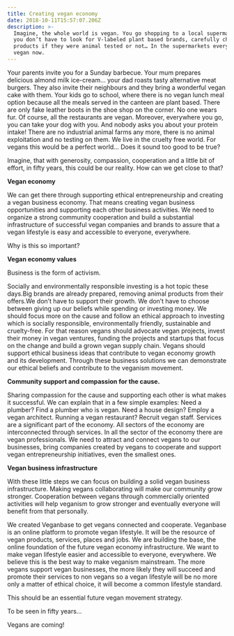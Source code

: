 ```yaml
---
title: Creating vegan economy
date: 2018-10-11T15:57:07.206Z
description: >-
  Imagine, the whole world is vegan. You go shopping to a local supermarket and
  you don’t have to look for V-labeled plant based brands, carefully checking
  products if they were animal tested or not… In the supermarkets everything is
  vegan now.
---
```

Your parents invite you for a Sunday barbecue. Your mum prepares delicious almond milk ice-cream… your dad roasts tasty alternative meat burgers. They also invite their neighbours and they bring a wonderful vegan cake with them. Your kids go to school, where there is no vegan lunch meal option because all the meals served in the canteen are plant based. There are only fake leather boots in the shoe shop on the corner. No one wears fur. Of course, all the restaurants are vegan. Moreover, everywhere you go, you can take your dog with you. And nobody asks you about your protein intake! There are no industrial animal farms any more, there is no animal exploitation and no testing on them. We live in the cruelty free world. For vegans this would be a perfect world… Does it sound too good to be true?

Imagine, that with generosity, compassion, cooperation and a little bit of effort, in fifty years, this could be our reality. How can we get close to that?

**Vegan economy**

We can get there through supporting ethical entrepreneurship and creating a vegan business economy. That means creating vegan business opportunities and supporting each other business activities. We need to organize a strong community cooperation and build a substantial infrastructure of successful vegan companies and brands to assure that a vegan lifestyle is easy and accessible to everyone, everywhere.

Why is this so important?

**Vegan economy values**

Business is the form of activism.

Socially and environmentally responsible investing is a hot topic these days.Big brands are already prepared, removing animal products from their offers.We don’t have to support their growth. We don’t have to choose between giving up our beliefs while spending or investing money. We should focus more on the cause and follow an ethical approach to investing which is socially responsible, environmentally friendly, sustainable and cruelty-free. For that reason vegans should advocate vegan projects, invest their money in vegan ventures, funding the projects and startups that focus on the change and build a grown vegan supply chain. Vegans should support ethical business ideas that contribute to vegan economy growth and its development. Through these business solutions we can demonstrate our ethical beliefs and contribute to the veganism movement.

**Community support and compassion for the cause.**

Sharing compassion for the cause and supporting each other is what makes it successful. We can explain that in a few simple examples: Need a plumber? Find a plumber who is vegan. Need a house design? Employ a vegan architect. Running a vegan restaurant? Recruit vegan staff. Services are a significant part of the economy. All sectors of the economy are interconnected through services. In all the sector of the economy there are vegan professionals. We need to attract and connect vegans to our businesses, bring companies created by vegans to cooperate and support vegan entrepreneurship initiatives, even the smallest ones.

**Vegan business infrastructure**

With these little steps we can focus on building a solid vegan business infrastructure. Making vegans collaborating will make our community grow stronger. Cooperation between vegans through commercially oriented activities will help veganism to grow stronger and eventually everyone will benefit from that personally.

We created Veganbase to get vegans connected and cooperate. Veganbase is an online platform to promote vegan lifestyle. It will be the resource of vegan products, services, places and jobs. We are building the base, the online foundation of the future vegan economy infrastructure. We want to make vegan lifestyle easier and accessible to everyone, everywhere. We believe this is the best way to make veganism mainstream. The more vegans support vegan businesses, the more likely they will succeed and promote their services to non vegans so a vegan lifestyle will be no more only a matter of ethical choice, it will become a common lifestyle standard.

This should be an essential future vegan movement strategy. 

To be seen in fifty years… 

 Vegans are coming!
